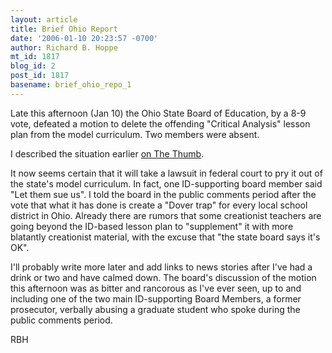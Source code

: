 ```yaml
---
layout: article
title: Brief Ohio Report
date: '2006-01-10 20:23:57 -0700'
author: Richard B. Hoppe
mt_id: 1817
blog_id: 2
post_id: 1817
basename: brief_ohio_repo_1
---
```

Late this afternoon (Jan 10) the Ohio State Board of Education, by a 8-9 vote, defeated a motion to delete the offending "Critical Analysis" lesson plan from the model curriculum.  Two members were absent.

I described the situation earlier [on The Thumb](http://www.pandasthumb.org/archives/2006/01/call_for_action.html).

It now seems certain that it will take a lawsuit in federal court to pry it out of the state's model curriculum.  In fact, one ID-supporting board member said "Let them sue us".  I told the board in the public comments period after the vote that what it has done is create a "Dover trap" for every local school district in Ohio.  Already there are rumors that some creationist teachers are going beyond the ID-based lesson plan to "supplement" it with more blatantly creationist material, with the excuse that "the state board says it's OK".

I'll probably write more later and add links to news stories after I've had a drink or two and have calmed down.  The board's discussion of the motion this afternoon was as bitter and rancorous as I've ever seen, up to and including one of the two main ID-supporting Board Members, a former prosecutor, verbally abusing a graduate student who spoke during the public comments period.

RBH
